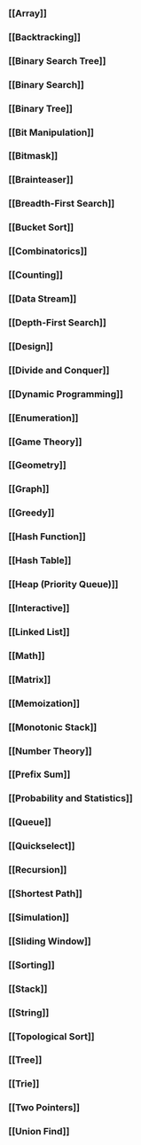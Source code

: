 ### [[Array]]
### [[Backtracking]]
### [[Binary Search Tree]]
### [[Binary Search]]
### [[Binary Tree]]
### [[Bit Manipulation]]
### [[Bitmask]]
### [[Brainteaser]]
### [[Breadth-First Search]]
### [[Bucket Sort]]
### [[Combinatorics]]
### [[Counting]]
### [[Data Stream]]
### [[Depth-First Search]]
### [[Design]]
### [[Divide and Conquer]]
### [[Dynamic Programming]]
### [[Enumeration]]
### [[Game Theory]]
### [[Geometry]]
### [[Graph]]
### [[Greedy]]
### [[Hash Function]]
### [[Hash Table]]
### [[Heap (Priority Queue)]]
### [[Interactive]]
### [[Linked List]]
### [[Math]]
### [[Matrix]]
### [[Memoization]]
### [[Monotonic Stack]]
### [[Number Theory]]
### [[Prefix Sum]]
### [[Probability and Statistics]]
### [[Queue]]
### [[Quickselect]]
### [[Recursion]]
### [[Shortest Path]]
### [[Simulation]]
### [[Sliding Window]]
### [[Sorting]]
### [[Stack]]
### [[String]]
### [[Topological Sort]]
### [[Tree]]
### [[Trie]]
### [[Two Pointers]]
### [[Union Find]]
